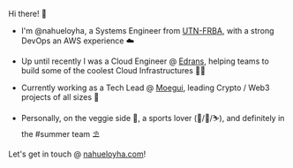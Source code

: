 Hi there! 👋

- I'm @nahueloyha, a Systems Engineer from [UTN-FRBA](https://www.frba.utn.edu.ar), with a strong DevOps an AWS experience ☁️

- Up until recently I was a Cloud Engineer @ [Edrans](https://edrans.com), helping teams to build some of the coolest Cloud Infrastructures 👨‍💻

- Currently working as a Tech Lead @ [Moegui](https://moegui.com), leading Crypto / Web3 projects of all sizes 🚀

- Personally, on the veggie side 🌱, a sports lover (🚴/🤸‍/⛷), and definitely in the #summer team ⛱

Let's get in touch @ [nahueloyha.com](https://nahueloyha.com)! 
